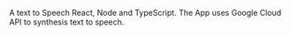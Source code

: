 A text to Speech React, Node and TypeScript. The App uses Google Cloud API to synthesis text to speech.
